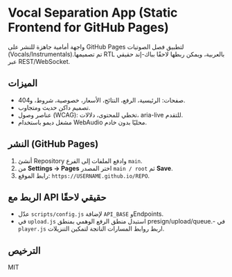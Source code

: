 # Vocal Separation App (Static Frontend for GitHub Pages)

واجهة أمامية جاهزة للنشر على GitHub Pages لتطبيق فصل الصوتيات (Vocals/Instrumentals).تم تصميمها RTL بالعربية، ويمكن ربطها لاحقًا بباك-إند حقيقي عبر REST/WebSocket.

## الميزات
- صفحات: الرئيسية، الرفع، النتائج، الأسعار، خصوصية، شروط، و404.
- تصميم داكن حديث ومتجاوب.
- عناصر وصول (WCAG): تخطي للمحتوى، دلالات، aria-live للتقدم.
- مشغل ديمو باستخدام WebAudio محليًا بدون خادم.

## النشر (GitHub Pages)
1. أنشئ Repository وادفع الملفات إلى الفرع `main`.
2. من **Settings → Pages** اختر المصدر `main / root` ثم **Save**.
3. رابط الموقع: `https://USERNAME.github.io/REPO`.

## الربط مع API حقيقي لاحقًا
- عدّل `scripts/config.js` لإضافة `API_BASE` وEndpoints.
- في `upload.js` استبدل منطق الرفع الوهمي بمنطق presign/upload/queue.- في `player.js` اربط روابط المسارات الناتجة لتمكين التنزيلات.

## الترخيص
MIT
